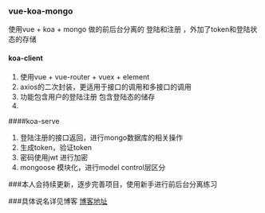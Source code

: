 ### vue-koa-mongo
使用vue + koa + mongo  做的前后台分离的 登陆和注册 ，外加了token和登陆状态的存储

#### koa-client
1. 使用vue + vue-router + vuex + element 
2. axios的二次封装，更适用于接口的调用和多接口的调用
3. 功能包含用户的登陆注册 包含登陆态的储存
4. 
####koa-serve
1. 登陆注册的接口返回，进行mongo数据库的相关操作
2. 生成token，验证token
3. 密码使用jwt 进行加密
4. mongoose 模块化，进行model control层区分

###本人会持续更新，逐步完善项目，使用新手进行前后台分离练习

###具体说名详见博客 [博客地址](https://yuhior.com/)
